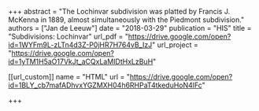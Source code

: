 +++
abstract = "The Lochinvar subdivision was platted by Francis J. McKenna in 1889, almost simultaneously with the Piedmont subdivision."
authors = ["Jan de Leeuw"]
date = "2018-03-29"
publication = "HIS"
title = "Subdivisions: Lochinvar"
url_pdf = "https://drive.google.com/open?id=1WYFm9L-zLTn4d3Z-P0jHR7H764vB_IzJ"
url_project = "https://drive.google.com/open?id=1yTM1H5aO17VkJt_aCQxLaMIDtHxLzBuH"


[[url_custom]]
name = "HTML"
url = "https://drive.google.com/open?id=1BLY_cb7mafADhvxYGZMXH04h6RHPaT4tkeduHoN4lFc"

+++

